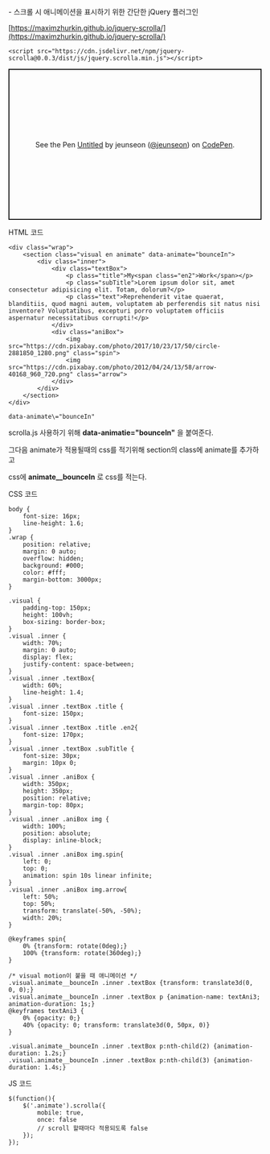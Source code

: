 \- 스크롤 시 애니메이션을 표시하기 위한 간단한 jQuery 플러그인

[https://maximzhurkin.github.io/jquery-scrolla/](https://maximzhurkin.github.io/jquery-scrolla/)

```
<script src="https://cdn.jsdelivr.net/npm/jquery-scrolla@0.0.3/dist/js/jquery.scrolla.min.js"></script>
```

<p class="codepen" data-height="300" data-default-tab="html,result" data-slug-hash="KKjgywP" data-pen-title="Untitled" data-user="jeunseon" style="height: 300px; box-sizing: border-box; display: flex; align-items: center; justify-content: center; border: 2px solid; margin: 1em 0; padding: 1em;">
  <span>See the Pen <a href="https://codepen.io/jeunseon/pen/KKjgywP">
  Untitled</a> by jeunseon (<a href="https://codepen.io/jeunseon">@jeunseon</a>)
  on <a href="https://codepen.io">CodePen</a>.</span>
</p>
<script async src="https://cpwebassets.codepen.io/assets/embed/ei.js"></script>


HTML 코드

```
<div class="wrap">
    <section class="visual en animate" data-animate="bounceIn">
        <div class="inner">
            <div class="textBox">
                <p class="title">My<span class="en2">Work</span></p>
                <p class="subTitle">Lorem ipsum dolor sit, amet consectetur adipisicing elit. Totam, dolorum?</p>
                <p class="text">Reprehenderit vitae quaerat, blanditiis, quod magni autem, voluptatem ab perferendis sit natus nisi inventore? Voluptatibus, excepturi porro voluptatem officiis aspernatur necessitatibus corrupti!</p>
            </div>
            <div class="aniBox">
                <img src="https://cdn.pixabay.com/photo/2017/10/23/17/50/circle-2881850_1280.png" class="spin">
                <img src="https://cdn.pixabay.com/photo/2012/04/24/13/58/arrow-40168_960_720.png" class="arrow">
            </div>
        </div>
    </section>
</div>
```

```
data-animate\="bounceIn"
```

scrolla.js 사용하기 위해 **data-animatie="bounceIn"** 을 붙여준다.

그다음 animate가 적용될때의 css를 적기위해 section의 class에 animate를 추가하고

css에 **animate\_\_bounceIn** 로 css를 적는다.

CSS 코드

```
body {
    font-size: 16px;
    line-height: 1.6;
}
.wrap {
    position: relative;
    margin: 0 auto;
    overflow: hidden;
    background: #000;
    color: #fff;
    margin-bottom: 3000px;
}

.visual {
    padding-top: 150px;
    height: 100vh;
    box-sizing: border-box;
}
.visual .inner {
    width: 70%;
    margin: 0 auto;
    display: flex;
    justify-content: space-between;
}
.visual .inner .textBox{
    width: 60%;
    line-height: 1.4;
}
.visual .inner .textBox .title {
    font-size: 150px;
}
.visual .inner .textBox .title .en2{
    font-size: 170px;
}
.visual .inner .textBox .subTitle {
    font-size: 30px;
    margin: 10px 0;
}
.visual .inner .aniBox {
    width: 350px;
    height: 350px;
    position: relative;
    margin-top: 80px;
}
.visual .inner .aniBox img {
    width: 100%;
    position: absolute;
    display: inline-block;
}
.visual .inner .aniBox img.spin{
    left: 0;
    top: 0;
    animation: spin 10s linear infinite;
}
.visual .inner .aniBox img.arrow{
    left: 50%;
    top: 50%;
    transform: translate(-50%, -50%);
    width: 20%;
}

@keyframes spin{
    0% {transform: rotate(0deg);}
    100% {transform: rotate(360deg);}
}

/* visual motion이 붙을 때 애니메이션 */
.visual.animate__bounceIn .inner .textBox {transform: translate3d(0, 0, 0);}
.visual.animate__bounceIn .inner .textBox p {animation-name: textAni3; animation-duration: 1s;}
@keyframes textAni3 {
    0% {opacity: 0;}
    40% {opacity: 0; transform: translate3d(0, 50px, 0)}
}

.visual.animate__bounceIn .inner .textBox p:nth-child(2) {animation-duration: 1.2s;}
.visual.animate__bounceIn .inner .textBox p:nth-child(3) {animation-duration: 1.4s;}
```

JS 코드

```
$(function(){
    $('.animate').scrolla({
        mobile: true,
        once: false
        // scroll 할때마다 적용되도록 false
    });
});
```